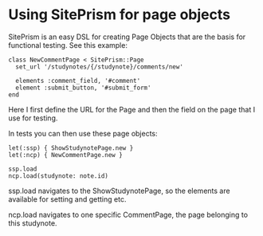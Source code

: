 # Using SitePrism for page objects

SitePrism is an easy DSL for creating Page Objects that are the basis for functional testing.
See this example:

    class NewCommentPage < SitePrism::Page
      set_url '/studynotes/{/studynote}/comments/new'
    
      elements :comment_field, '#comment'
      element :submit_button, '#submit_form'
    end

Here I first define the URL for the Page and then the field on the page that I use for testing.

In tests you can then use these page objects:

    let(:ssp) { ShowStudynotePage.new }
    let(:ncp) { NewCommentPage.new }
    
    ssp.load
    ncp.load(studynote: note.id)
    
ssp.load navigates to the ShowStudynotePage, so the elements are available for setting and getting etc.

ncp.load navigates to one specific CommentPage, the page belonging to this studynote.

